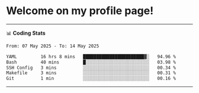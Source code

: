 # Welcome on my profile page!
<!-- print(("dralla"[::-1]+"s").capitalize()) -->

<!-- ---
👨🏻‍💻 **Busy With**
* Learning new Skills.
* Building small Projects.
* Being helpful. -->

---
📊 **Coding Stats**
<!--START_SECTION:waka-->

```txt
From: 07 May 2025 - To: 14 May 2025

YAML         16 hrs 8 mins   ███████████████████████▓░   94.96 %
Bash         40 mins         █░░░░░░░░░░░░░░░░░░░░░░░░   03.98 %
SSH Config   3 mins          ░░░░░░░░░░░░░░░░░░░░░░░░░   00.34 %
Makefile     3 mins          ░░░░░░░░░░░░░░░░░░░░░░░░░   00.31 %
Git          1 min           ░░░░░░░░░░░░░░░░░░░░░░░░░   00.16 %
```

<!--END_SECTION:waka-->
---
